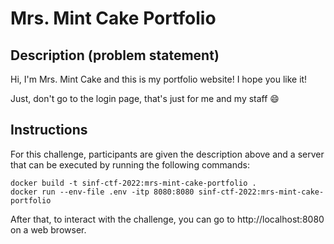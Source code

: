 # Mrs. Mint Cake Portfolio

## Description (problem statement)

Hi, I'm Mrs. Mint Cake and this is my portfolio website! I hope you like it!

Just, don't go to the login page, that's just for me and my staff 😄

## Instructions

For this challenge, participants are given the description above and a server that can be executed by running the following commands:

```shell
docker build -t sinf-ctf-2022:mrs-mint-cake-portfolio .
docker run --env-file .env -itp 8080:8080 sinf-ctf-2022:mrs-mint-cake-portfolio
```

After that, to interact with the challenge, you can go to http://localhost:8080 on a web browser.
